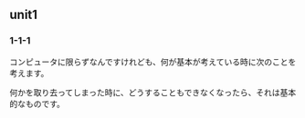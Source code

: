 ## unit1

### 1-1-1

コンピュータに限らずなんですけれども、何が基本が考えている時に次のことを考えます。

何かを取り去ってしまった時に、どうすることもできなくなったら、それは基本的なものです。

　　　　　　　　　　